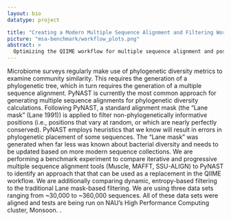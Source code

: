 ```yaml
---
layout: bio
datatype: project

title: "Creating a Modern Multiple Sequence Alignment and Filtering Workflow"
picture: "msa-benchmark/workflow_plots.png"
abstract: >
  Optimizing the QIIME workflow for multiple sequence alignment and positional filtering.
---
```


Microbiome surveys regularly make use of phylogenetic diversity metrics to examine community similarity. This requires the generation of a phylogenetic tree, which in turn requires the generation of a multiple sequence alignment. PyNAST is currently the most common approach for generating multiple sequence alignments for phylogenetic diversity calculations. Following PyNAST, a standard alignment mask (the “Lane mask” (Lane 1991)) is applied to filter non-phylogenetically informative positions (i.e., positions that vary at random, or which are nearly perfectly conserved). PyNAST employs heuristics that we know will result in errors in phylogenetic placement of some sequences. The “Lane mask” was generated when far less was known about bacterial diversity and needs to be updated based on more modern sequence collections.
We are performing a benchmark experiment to compare iterative and progressive multiple sequence alignment tools (Muscle, MAFFT, SSU-ALIGN) to PyNAST to identify an approach that that can be used as a replacement in the QIIME workflow. We are additionally comparing dynamic, entropy-based filtering to the traditional Lane mask-based filtering. We are using three data sets ranging from ~30,000 to ~360,000 sequences. All of these data sets were aligned and tests are being run on NAU’s High Performance Computing cluster, Monsoon.
.
